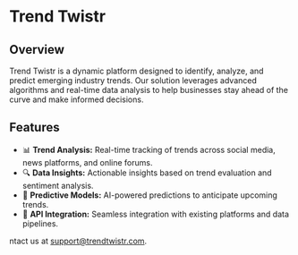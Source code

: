 # Trend Twistr

## Overview
Trend Twistr is a dynamic platform designed to identify, analyze, and predict emerging industry trends. Our solution leverages advanced algorithms and real-time data analysis to help businesses stay ahead of the curve and make informed decisions.

## Features
- 📊 **Trend Analysis:** Real-time tracking of trends across social media, news platforms, and online forums.
- 🔍 **Data Insights:** Actionable insights based on trend evaluation and sentiment analysis.
- 🚀 **Predictive Models:** AI-powered predictions to anticipate upcoming trends.
- 📡 **API Integration:** Seamless integration with existing platforms and data pipelines.

ntact us at [support@trendtwistr.com](mailto:support@trendtwistr.com).

